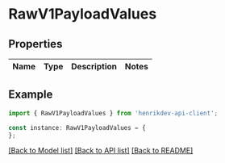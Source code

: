 # RawV1PayloadValues


## Properties

Name | Type | Description | Notes
------------ | ------------- | ------------- | -------------

## Example

```typescript
import { RawV1PayloadValues } from 'henrikdev-api-client';

const instance: RawV1PayloadValues = {
};
```

[[Back to Model list]](../README.md#documentation-for-models) [[Back to API list]](../README.md#documentation-for-api-endpoints) [[Back to README]](../README.md)
